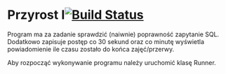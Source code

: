 # Przyrost I[![Build Status](https://travis-ci.org/rafdab/PRA.svg?branch=przyrostJeden)](https://travis-ci.org/rafdab/PRA)
Program ma za zadanie sprawdzić (naiwnie) poprawność zapytanie SQL. Dodatkowo zapisuje postęp co 30 sekund oraz co minutę wyświetla powiadomienie ile czasu zostało do końca zajęć/przerwy.

Aby rozpocząć wykonywanie programu należy uruchomić klasę Runner.